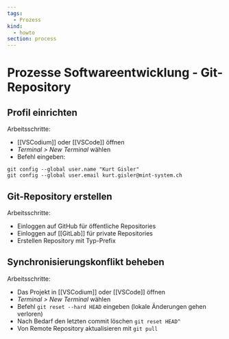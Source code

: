 ```yaml
---
tags:
  - Prozess
kind:
  - howto
section: process
---
```


# Prozesse Softwareentwicklung - Git-Repository

## Profil einrichten

Arbeitsschritte:

- [[VSCodium]] oder [[VSCode]] öffnen
- _Terminal > New Terminal_ wählen
- Befehl eingeben:

```console
git config --global user.name "Kurt Gisler"
git config --global user.email kurt.gisler@mint-system.ch
```

## Git-Repository erstellen

Arbeitsschritte:

- Einloggen auf GitHub für öffentliche Repositories
- Einloggen auf [[GitLab]] für private Repositories
- Erstellen Repository mit Typ-Prefix

## Synchronisierungskonflikt beheben

Arbeitsschritte:

- Das Projekt in [[VSCodium]] oder [[VSCode]] öffnen
- _Terminal > New Terminal_ wählen
- Befehl `git reset --hard HEAD` eingeben (lokale Änderungen gehen verloren)
- Nach Bedarf den letzten commit löschen `git reset HEAD^`
- Von Remote Repository aktualisieren mit `git pull`
